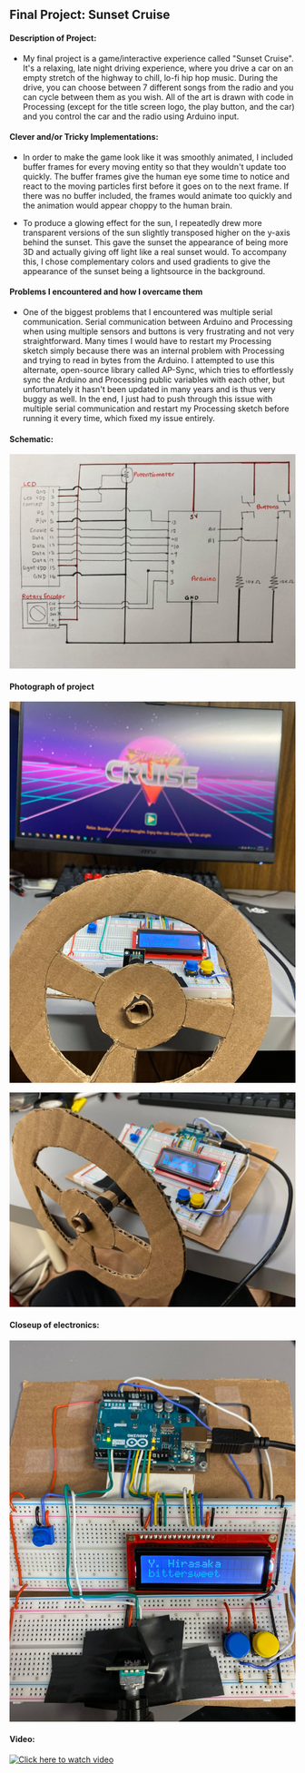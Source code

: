 
## Final Project: Sunset Cruise

#### Description of Project:

* My final project is a game/interactive experience called "Sunset Cruise". It's a relaxing, late night driving experience, where you drive a car on an empty stretch of the highway to chill, lo-fi hip hop music. During the drive, you can choose between 7 different songs from the radio and you can cycle between them as you wish. All of the art is drawn with code in Processing (except for the title screen logo, the play button, and the car) and you control the car and the radio using Arduino input.

#### Clever and/or Tricky Implementations:

* In order to make the game look like it was smoothly animated, I included buffer frames for every moving entity so that they wouldn't update too quickly. The buffer frames give the human eye some time to notice and react to the moving particles first before it goes on to the next frame. If there was no buffer included, the frames would animate too quickly and the animation would appear choppy to the human brain.

* To produce a glowing effect for the sun, I repeatedly drew more transparent versions of the sun slightly transposed higher on the y-axis behind the sunset. This gave the sunset the appearance of being more 3D and actually giving off light like a real sunset would. To accompany this, I chose complementary colors and used gradients to give the appearance of the sunset being a lightsource in the background.

#### Problems I encountered and how I overcame them

* One of the biggest problems that I encountered was multiple serial communication. Serial communication between Arduino and Processing when using multiple sensors and buttons is very frustrating and not very straightforward. Many times I would have to restart my Processing sketch simply because there was an internal problem with Processing and trying to read in bytes from the Arduino. I attempted to use this alternate, open-source library called AP-Sync, which tries to effortlessly sync the Arduino and Processing public variables with each other, but unfortunately it hasn't been updated in many years and is thus very buggy as well. In the end, I just had to push through this issue with multiple serial communication and restart my Processing sketch before running it every time, which fixed my issue entirely.

#### Schematic:

![](Schematic.jpg)


#### Photograph of project


![](project_image.jpg)

![](project_image2.jpg)


#### Closeup of electronics:


![](close_up_of_electronics.jpg)

#### Video:


[![Click here to watch video](https://img.youtube.com/vi/RAGizHDzJ70/0.jpg)](https://youtu.be/RAGizHDzJ70)

